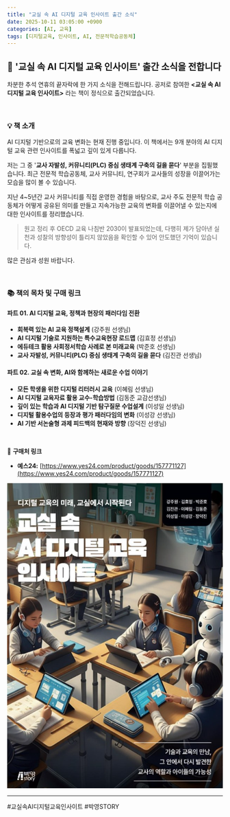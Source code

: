 ```yaml
---
title: "교실 속 AI 디지털 교육 인사이트 출간 소식"
date: 2025-10-11 03:05:00 +0900
categories: [AI, 교육]
tags: [디지털교육, 인사이트, AI, 전문적학습공동체]
---
```


## 📖 '교실 속 AI 디지털 교육 인사이트' 출간 소식을 전합니다

차분한 추석 연휴의 끝자락에 한 가지 소식을 전해드립니다.
공저로 참여한 **<교실 속 AI 디지털 교육 인사이트>** 라는 책이 정식으로 출간되었습니다.

<br>

### 💡 책 소개

AI 디지털 기반으로의 교육 변화는 현재 진행 중입니다. 이 책에서는 9개 분야의 AI 디지털 교육 관련 인사이트를 폭넓고 깊이 있게 다룹니다.

저는 그 중 '**교사 자발성, 커뮤니티(PLC) 중심 생태계 구축의 길을 묻다**' 부분을 집필했습니다. 최근 전문적 학습공동체, 교사 커뮤니티, 연구회가 교사들의 성장을 이끌어가는 모습을 많이 볼 수 있습니다.

지난 4~5년간 교사 커뮤니티를 직접 운영한 경험을 바탕으로, 교사 주도 전문적 학습 공동체가 어떻게 공유된 의미를 만들고 지속가능한 교육의 변화를 이끌어낼 수 있는지에 대한 인사이트를 정리했습니다.

> 원고 정리 후 OECD 교육 나침반 2030이 발표되었는데, 다행히 제가 담아낸 실천과 성찰의 방향성이 틀리지 않았음을 확인할 수 있어 안도했던 기억이 있습니다.

많은 관심과 성원 바랍니다.

<br>

### 📚 책의 목차 및 구매 링크

#### 파트 01. AI 디지털 교육, 정책과 현장의 패러다임 전환
- **회복력 있는 AI 교육 정책설계** (강주원 선생님)
- **AI 디지털 기술로 지원하는 특수교육현장 로드맵** (김효정 선생님)
- **에듀테크 활용 사회정서학습 사례로 본 미래교육** (박준호 선생님)
- **교사 자발성, 커뮤니티(PLC) 중심 생태계 구축의 길을 묻다** (김진관 선생님)

#### 파트 02. 교실 속 변화, AI와 함께하는 새로운 수업 이야기
- **모든 학생을 위한 디지털 리터러시 교육** (이혜림 선생님)
- **AI 디지털 교육자료 활용 교수-학습방법** (김동준 교감선생님)
- **깊이 있는 학습과 AI 디지털 기반 탐구질문 수업설계** (이성일 선생님)
- **디지털 활용수업의 등장과 평가 패러다임의 변화** (이성강 선생님)
- **AI 기반 서논술형 과제 피드백의 현재와 방향** (장덕진 선생님)

<br>

🔗 **구매처 링크**
- **예스24:** [https://www.yes24.com/product/goods/157771127](https://www.yes24.com/product/goods/157771127)

![이미지](/assets/AI-Digital-Insight.png)

---

#교실속AI디지털교육인사이트 #박영STORY

